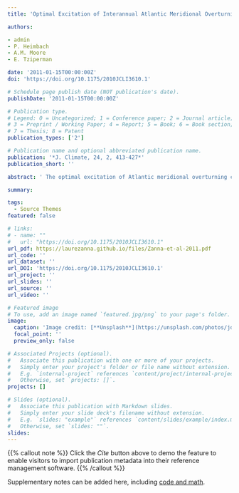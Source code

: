 ```yaml
---
title: 'Optimal Excitation of Interannual Atlantic Meridional Overturning Circulation Variability'

authors:

- admin
- P. Heimbach
- A.M. Moore
- E. Tziperman

date: '2011-01-15T00:00:00Z'
doi: 'https://doi.org/10.1175/2010JCLI3610.1'

# Schedule page publish date (NOT publication's date).
publishDate: '2011-01-15T00:00:00Z'

# Publication type.
# Legend: 0 = Uncategorized; 1 = Conference paper; 2 = Journal article;
# 3 = Preprint / Working Paper; 4 = Report; 5 = Book; 6 = Book section;
# 7 = Thesis; 8 = Patent
publication_types: ['2']

# Publication name and optional abbreviated publication name.
publication: '*J. Climate, 24, 2, 413-427*'
publication_short: ''

abstract: ' The optimal excitation of Atlantic meridional overturning circulation (MOC) anomalies is investigated in an ocean general circulation model with an idealized configuration. The optimal three-dimensional spatial structure of temperature and salinity perturbations, defined as the leading singular vector and generating the maximum amplification of MOC anomalies, is evaluated by solving a generalized eigenvalue problem using tangent linear and adjoint models. Despite the stable linearized dynamics, a large amplification of MOC anomalies, mostly due to the interference of nonnormal modes, is initiated by the optimal perturbations. The largest amplification of MOC anomalies, found to be excited by high-latitude deep density perturbations in the northern part of the basin, is achieved after about 7.5 years. The anomalies grow as a result of a conversion of mean available potential energy into potential and kinetic energy of the perturbations, reminiscent of baroclinic instability. The time scale of growth of MOC anomalies can be understood by examining the time evolution of deep zonal density gradients, which are related to the MOC via the thermal wind relation. The velocity of propagation of the density anomalies, found to depend on the horizontal component of the mean flow velocity and the mean density gradient, determines the growth time scale of the MOC anomalies and therefore provides an upper bound on the MOC predictability time. The results suggest that the nonnormal linearized ocean dynamics can give rise to enhanced MOC variability if, for instance, overflows, eddies, and/or deep convection can excite high-latitude density anomalies in the ocean interior with a structure resembling that of the optimal perturbations found in this study. The findings also indicate that errors in ocean initial conditions or in model parameterizations or processes, particularly at depth, may significantly reduce the Atlantic MOC predictability time to less than a decade.'

summary: 

tags:
  - Source Themes
featured: false

# links:
# - name: ""
#   url: "https://doi.org/10.1175/2010JCLI3610.1"
url_pdf: https://laurezanna.github.io/files/Zanna-et-al-2011.pdf
url_code: ''
url_dataset: ''
url_DOI: 'https://doi.org/10.1175/2010JCLI3610.1'
url_project: ''
url_slides: ''
url_source: ''
url_video: ''

# Featured image
# To use, add an image named `featured.jpg/png` to your page's folder.
image:
  caption: 'Image credit: [**Unsplash**](https://unsplash.com/photos/jdD8gXaTZsc)'
  focal_point: ''
  preview_only: false

# Associated Projects (optional).
#   Associate this publication with one or more of your projects.
#   Simply enter your project's folder or file name without extension.
#   E.g. `internal-project` references `content/project/internal-project/index.md`.
#   Otherwise, set `projects: []`.
projects: []

# Slides (optional).
#   Associate this publication with Markdown slides.
#   Simply enter your slide deck's filename without extension.
#   E.g. `slides: "example"` references `content/slides/example/index.md`.
#   Otherwise, set `slides: ""`.
slides:
---
```


{{% callout note %}}
Click the _Cite_ button above to demo the feature to enable visitors to import publication metadata into their reference management software.
{{% /callout %}}

Supplementary notes can be added here, including [code and math](https://wowchemy.com/docs/content/writing-markdown-latex/).
